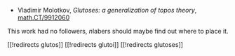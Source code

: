 
* Vladimir Molotkov, _Glutoses: a generalization of topos theory_, [math.CT/9912060](http://arxiv.org/abs/math/9912060)

This work had no followers, $n$labers should maybe find out where to place it.


[[!redirects glutos]]
[[!redirects glutoi]]
[[!redirects glutoses]]
